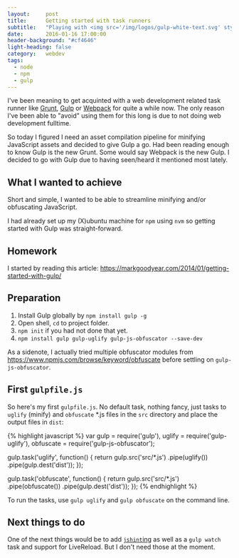 ```yaml
---
layout:     post
title:      Getting started with task runners
subtitle:   "Playing with <img src='/img/logos/gulp-white-text.svg' style='height:1.7em; display:inline;'> for the first time in production"
date:       2016-01-16 17:00:00
header-background: "#cf4646"
light-heading: false
category:   webdev
tags:
  - node
  - npm
  - gulp
---
```


I've been meaning to get acquinted with a web development related task runner like [Grunt](http://gruntjs.com), [Gulp](http://gulpjs.com) or [Webpack](https://webpack.github.io/) for quite a while now. The only reason I've been able to "avoid" using them for this long is due to not doing web development fulltime.

So today I figured I need an asset compilation pipeline for minifying JavaScript assets and decided to give Gulp a go. Had been reading enough to know Gulp is the new Grunt. Some would say Webpack is the new Gulp. I decided to go with Gulp due to having seen/heard it mentioned most lately.

## What I wanted to achieve

Short and simple, I wanted to be able to streamline minifying and/or obfuscating JavaScript.

I had already set up my (X)ubuntu machine for `npm` using `nvm` so getting started with Gulp was straight-forward. 

## Homework

I started by reading this article: <https://markgoodyear.com/2014/01/getting-started-with-gulp/>

## Preparation

1. Install Gulp globally by `npm install gulp -g`
2. Open shell, `cd` to project folder.
3. `npm init` if you had not done that yet.
4. `npm install gulp gulp-uglify gulp-js-obfuscator --save-dev`

As a sidenote, I actually tried multiple obfuscator modules from <https://www.npmjs.com/browse/keyword/obfuscate> before settling on `gulp-js-obfuscator`.

## First `gulpfile.js`

So here's my first `gulpfile.js`. No default task, nothing fancy, just tasks to `uglify` (minify) and `obfuscate` *.js files in the `src` directory and place the output files in `dist`:

{% highlight javascript %}
var gulp = require('gulp'),
    uglify = require('gulp-uglify'),
    obfuscate = require('gulp-js-obfuscator');

gulp.task('uglify', function() {
    return gulp.src('src/*.js')
        .pipe(uglify())
        .pipe(gulp.dest('dist'));
});

gulp.task('obfuscate', function() {
    return gulp.src('src/*.js')
        .pipe(obfuscate())
        .pipe(gulp.dest('dist'));
});
{% endhighlight %}

To run the tasks, use `gulp uglify` and `gulp obfuscate` on the command line.

## Next things to do

One of the next things would be to add [`jshint`ing](https://en.wikipedia.org/wiki/JSHint) as well as a `gulp watch` task and support for LiveReload. But I don't need those at the moment.